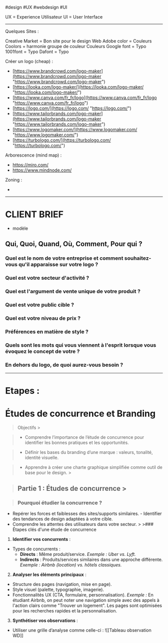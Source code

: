 #design #UX #webdesign #UI

UX = Experience Utilisateur
UI = User Interface

-------------------------------------------------------------
Quelques Sites :

Creative Market = Bon site pour le design Web
Adobe color = Couleurs
Coolors = harmonie groupe de couleur Couleurs
Google font = Typo
1001font = Typo
Dafont = Typo

Créer un logo (cheap) :

- [https://www.brandcrowd.com/logo-maker](https://www.brandcrowd.com/logo-maker "https://www.brandcrowd.com/logo-maker")
- [https://looka.com/logo-maker/](https://looka.com/logo-maker/ "https://looka.com/logo-maker/")
- [https://www.canva.com/fr_fr/logo](https://www.canva.com/fr_fr/logo "https://www.canva.com/fr_fr/logo")
- [https://logo.com/](https://logo.com/ "https://logo.com/")
- [https://www.tailorbrands.com/logo-maker](https://www.tailorbrands.com/logo-maker "https://www.tailorbrands.com/logo-maker")
- [https://www.logomaker.com/](https://www.logomaker.com/ "https://www.logomaker.com/")
- [https://turbologo.com/](https://turbologo.com/ "https://turbologo.com/")

Arborescence (mind map) : 

- https://miro.com/
- https://www.mindnode.com/

Zoning :

- 


------------------------------------------------------


# CLIENT BRIEF 
- modèle
## Qui, Quoi, Quand, Où, Comment, Pour qui ? 
### Quel est le nom de votre entreprise et comment souhaitez-vous qu'il apparaisse sur votre logo ? 
### Quel est votre secteur d'activité ? 
### Quel est l'argument de vente unique de votre produit ? 
### Quel est votre public cible ? 
### Quel est votre niveau de prix ? 
### Préférences en matière de style ? 
### Quels sont les mots qui vous viennent à l'esprit lorsque vous évoquez le concept de votre ? 
### En dehors du logo, de quoi aurez-vous besoin ?






-------------------------------------------------------

# **Etapes :**

# Études de concurrence et Branding 
> Objectifs >

> - Comprendre l’importance de l’étude de concurrence pour identifier les bonnes pratiques et les opportunités. 

> - Définir les bases du branding d’une marque : valeurs, tonalité, identité visuelle. 

> - Apprendre à créer une charte graphique simplifiée comme outil de base pour le design. >

> ## Partie 1 : Études de concurrence > 

> ### Pourquoi étudier la concurrence ? 

- Repérer les forces et faiblesses des sites/supports similaires. - Identifier des tendances de design adaptées à votre cible. 
- Comprendre les attentes des utilisateurs dans votre secteur. > >### Étapes clés d'une étude de concurrence 

1. **Identifier vos concurrents** : 
- Types de concurrents : 
    - **Directs** : Même produit/service. *Exemple : Uber vs. Lyft.* 
	- **Indirects** : Produits/services similaires dans une approche différente. *Exemple : Airbnb (location) vs. hôtels classiques.* 
	
2. **Analyser les éléments principaux** : 
- Structure des pages (navigation, mise en page). 
- Style visuel (palette, typographie, imagerie). 
- Fonctionnalités UX (CTA, formulaire, personnalisation). 
    *Exemple :* En étudiant Airbnb, on peut noter une navigation simple avec des appels à l'action clairs comme "Trouver un logement". Les pages sont optimisées pour les recherches rapides et la personnalisation. 
	
3. **Synthétiser vos observations** : 
- Utiliser une grille d’analyse comme celle-ci :
    ![[Tableau observation WD]]











